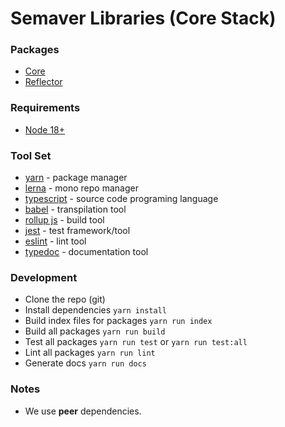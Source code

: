 # Semaver Libraries (Core Stack)

### Packages

- [Core](packages/core/README.md)
- [Reflector](packages/reflector/README.md)

### Requirements

- [Node 18+](https://nodejs.org/en/download/package-manager)

### Tool Set

- [yarn](https://yarnpkg.com/) - package manager
- [lerna](https://lerna.js.org/) - mono repo manager
- [typescript](https://www.typescriptlang.org/) - source code programing language
- [babel](https://babeljs.io/) - transpilation tool
- [rollup js](https://rollupjs.org/) - build tool
- [jest](https://jestjs.io/)  - test framework/tool
- [eslint](https://eslint.org/) - lint tool
- [typedoc](https://typedoc.org/) - documentation tool

### Development

- Clone the repo (git)
- Install dependencies `yarn install`
- Build index files for packages `yarn run index`
- Build all packages `yarn run build`
- Test all packages `yarn run test` or `yarn run test:all`
- Lint all packages `yarn run lint`
- Generate docs `yarn run docs`

### Notes

- We use **peer** dependencies.
